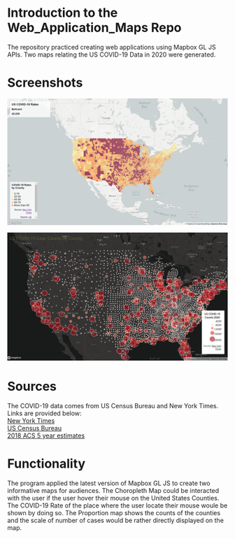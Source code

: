 # Introduction to the Web_Application_Maps Repo
The repository practiced creating web applications using Mapbox GL JS APIs. Two maps relating the US COVID-19 Data in 2020 were generated. 

# Screenshots
![Choropleth Map](https://github.com/Subarashiihibi/web_application_maps/blob/main/img/choropleth_map.png)

![Proportion Map](https://github.com/Subarashiihibi/web_application_maps/blob/main/img/prop_map.png)

# Sources
The COVID-19 data comes from US Census Bureau and New York Times. Links are provided below:<br/>
[New York Times](https://github.com/nytimes/covid-19-data/blob/43d32dde2f87bd4dafbb7d23f5d9e878124018b8/live/us-counties.csv) <br/>
[US Census Bureau](https://www.census.gov/geographies/mapping-files/time-series/geo/carto-boundary-file.html)<br/>
[2018 ACS 5 year estimates](https://data.census.gov/cedsci/table?g=0100000US.050000&d=ACS%205-Year%20Estimates%20Data%20Profiles&tid=ACSDP5Y2018.DP05&hidePreview=true)

# Functionality
The program applied the latest version of Mapbox GL JS to create two informative maps for audiences. The Choropleth Map could be interacted with the user if the user hover their mouse on the United States Counties. The COVID-19 Rate of the place where the user locate their mouse woule be shown by doing so. The Proportion map shows the counts of the counties and the scale of number of cases would be rather directly displayed on the map. 
